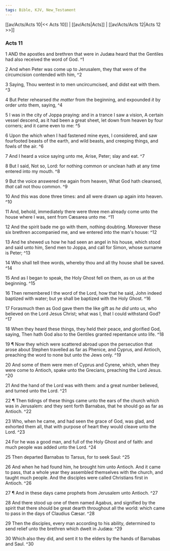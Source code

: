 ```yaml
---
tags: Bible, KJV, New_Testament
---
```


[[av/Acts/Acts 10|<< Acts 10]] | [[av/Acts|Acts]] | [[av/Acts/Acts 12|Acts 12 >>]]

### Acts 11

1 AND the apostles and brethren that were in Judæa heard that the Gentiles had also received the word of God. ^1

2 And when Peter was come up to Jerusalem, they that were of the circumcision contended with him, ^2

3 Saying, Thou wentest in to men uncircumcised, and didst eat with them. ^3

4 But Peter rehearsed _the_ _matter_ from the beginning, and expounded _it_ by order unto them, saying, ^4

5 I was in the city of Joppa praying: and in a trance I saw a vision, A certain vessel descend, as it had been a great sheet, let down from heaven by four corners; and it came even to me: ^5

6 Upon the which when I had fastened mine eyes, I considered, and saw fourfooted beasts of the earth, and wild beasts, and creeping things, and fowls of the air. ^6

7 And I heard a voice saying unto me, Arise, Peter; slay and eat. ^7

8 But I said, Not so, Lord: for nothing common or unclean hath at any time entered into my mouth. ^8

9 But the voice answered me again from heaven, What God hath cleansed, _that_ call not thou common. ^9

10 And this was done three times: and all were drawn up again into heaven. ^10

11 And, behold, immediately there were three men already come unto the house where I was, sent from Cæsarea unto me. ^11

12 And the spirit bade me go with them, nothing doubting. Moreover these six brethren accompanied me, and we entered into the man's house: ^12

13 And he shewed us how he had seen an angel in his house, which stood and said unto him, Send men to Joppa, and call for Simon, whose surname is Peter; ^13

14 Who shall tell thee words, whereby thou and all thy house shall be saved. ^14

15 And as I began to speak, the Holy Ghost fell on them, as on us at the beginning. ^15

16 Then remembered I the word of the Lord, how that he said, John indeed baptized with water; but ye shall be baptized with the Holy Ghost. ^16

17 Forasmuch then as God gave them the like gift as _he_ _did_ unto us, who believed on the Lord Jesus Christ; what was I, that I could withstand God? ^17

18 When they heard these things, they held their peace, and glorified God, saying, Then hath God also to the Gentiles granted repentance unto life. ^18

19 ¶ Now they which were scattered abroad upon the persecution that arose about Stephen travelled as far as Phenice, and Cyprus, and Antioch, preaching the word to none but unto the Jews only. ^19

20 And some of them were men of Cyprus and Cyrene, which, when they were come to Antioch, spake unto the Grecians, preaching the Lord Jesus. ^20

21 And the hand of the Lord was with them: and a great number believed, and turned unto the Lord. ^21

22 ¶ Then tidings of these things came unto the ears of the church which was in Jerusalem: and they sent forth Barnabas, that he should go as far as Antioch. ^22

23 Who, when he came, and had seen the grace of God, was glad, and exhorted them all, that with purpose of heart they would cleave unto the Lord. ^23

24 For he was a good man, and full of the Holy Ghost and of faith: and much people was added unto the Lord. ^24

25 Then departed Barnabas to Tarsus, for to seek Saul: ^25

26 And when he had found him, he brought him unto Antioch. And it came to pass, that a whole year they assembled themselves with the church, and taught much people. And the disciples were called Christians first in Antioch. ^26

27 ¶ And in these days came prophets from Jerusalem unto Antioch. ^27

28 And there stood up one of them named Agabus, and signified by the spirit that there should be great dearth throughout all the world: which came to pass in the days of Claudius Cæsar. ^28

29 Then the disciples, every man according to his ability, determined to send relief unto the brethren which dwelt in Judæa: ^29

30 Which also they did, and sent it to the elders by the hands of Barnabas and Saul. ^30
